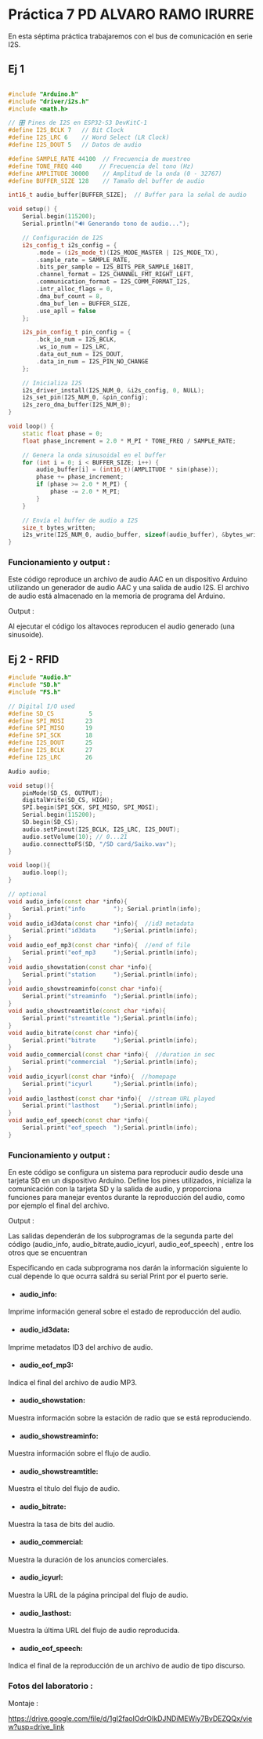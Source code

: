 # Práctica 7 PD ALVARO RAMO IRURRE 

En esta séptima práctica trabajaremos con el bus de comunicación en serie I2S.

## Ej 1

```c++

#include "Arduino.h"
#include "driver/i2s.h"
#include <math.h>

// 🎛 Pines de I2S en ESP32-S3 DevKitC-1
#define I2S_BCLK 7   // Bit Clock
#define I2S_LRC 6    // Word Select (LR Clock)
#define I2S_DOUT 5   // Datos de audio

#define SAMPLE_RATE 44100  // Frecuencia de muestreo
#define TONE_FREQ 440     // Frecuencia del tono (Hz)
#define AMPLITUDE 30000    // Amplitud de la onda (0 - 32767)
#define BUFFER_SIZE 128    // Tamaño del buffer de audio

int16_t audio_buffer[BUFFER_SIZE];  // Buffer para la señal de audio

void setup() {
    Serial.begin(115200);
    Serial.println("🔊 Generando tono de audio...");

    // Configuración de I2S
    i2s_config_t i2s_config = {
        .mode = (i2s_mode_t)(I2S_MODE_MASTER | I2S_MODE_TX),
        .sample_rate = SAMPLE_RATE,
        .bits_per_sample = I2S_BITS_PER_SAMPLE_16BIT,
        .channel_format = I2S_CHANNEL_FMT_RIGHT_LEFT,
        .communication_format = I2S_COMM_FORMAT_I2S,
        .intr_alloc_flags = 0,
        .dma_buf_count = 8,
        .dma_buf_len = BUFFER_SIZE,
        .use_apll = false
    };

    i2s_pin_config_t pin_config = {
        .bck_io_num = I2S_BCLK,
        .ws_io_num = I2S_LRC,
        .data_out_num = I2S_DOUT,
        .data_in_num = I2S_PIN_NO_CHANGE
    };

    // Inicializa I2S
    i2s_driver_install(I2S_NUM_0, &i2s_config, 0, NULL);
    i2s_set_pin(I2S_NUM_0, &pin_config);
    i2s_zero_dma_buffer(I2S_NUM_0);
}

void loop() {
    static float phase = 0;
    float phase_increment = 2.0 * M_PI * TONE_FREQ / SAMPLE_RATE;

    // Genera la onda sinusoidal en el buffer
    for (int i = 0; i < BUFFER_SIZE; i++) {
        audio_buffer[i] = (int16_t)(AMPLITUDE * sin(phase));
        phase += phase_increment;
        if (phase >= 2.0 * M_PI) {
            phase -= 2.0 * M_PI;
        }
    }

    // Envía el buffer de audio a I2S
    size_t bytes_written;
    i2s_write(I2S_NUM_0, audio_buffer, sizeof(audio_buffer), &bytes_written, portMAX_DELAY);
}

```
### Funcionamiento y output :

Este código reproduce un archivo de audio AAC en un dispositivo Arduino utilizando un generador de audio AAC y una salida de audio I2S. 
El archivo de audio está almacenado en la memoria de programa del Arduino.

Output : 

Al ejecutar el código los altavoces reproducen el audio generado (una sinusoide).


## Ej 2 - RFID

```c++
#include "Audio.h"
#include "SD.h"
#include "FS.h"

// Digital I/O used
#define SD_CS          5
#define SPI_MOSI      23
#define SPI_MISO      19
#define SPI_SCK       18
#define I2S_DOUT      25
#define I2S_BCLK      27
#define I2S_LRC       26

Audio audio;

void setup(){
    pinMode(SD_CS, OUTPUT);
    digitalWrite(SD_CS, HIGH);
    SPI.begin(SPI_SCK, SPI_MISO, SPI_MOSI);
    Serial.begin(115200);
    SD.begin(SD_CS);
    audio.setPinout(I2S_BCLK, I2S_LRC, I2S_DOUT);
    audio.setVolume(10); // 0...21
    audio.connecttoFS(SD, "/SD card/Saiko.wav");
}

void loop(){
    audio.loop();
}

// optional
void audio_info(const char *info){
    Serial.print("info        "); Serial.println(info);
}
void audio_id3data(const char *info){  //id3 metadata
    Serial.print("id3data     ");Serial.println(info);
}
void audio_eof_mp3(const char *info){  //end of file
    Serial.print("eof_mp3     ");Serial.println(info);
}
void audio_showstation(const char *info){
    Serial.print("station     ");Serial.println(info);
}
void audio_showstreaminfo(const char *info){
    Serial.print("streaminfo  ");Serial.println(info);
}
void audio_showstreamtitle(const char *info){
    Serial.print("streamtitle ");Serial.println(info);
}
void audio_bitrate(const char *info){
    Serial.print("bitrate     ");Serial.println(info);
}
void audio_commercial(const char *info){  //duration in sec
    Serial.print("commercial  ");Serial.println(info);
}
void audio_icyurl(const char *info){  //homepage
    Serial.print("icyurl      ");Serial.println(info);
}
void audio_lasthost(const char *info){  //stream URL played
    Serial.print("lasthost    ");Serial.println(info);
}
void audio_eof_speech(const char *info){
    Serial.print("eof_speech  ");Serial.println(info);
}
```
### Funcionamiento y output :
En este código se configura un sistema para reproducir audio desde una tarjeta SD en un dispositivo Arduino. 
Define los pines utilizados, inicializa la comunicación con la tarjeta SD y la salida de audio, y proporciona funciones para manejar eventos durante la reproducción del audio, como por ejemplo el final del archivo.

Output : 

Las salidas dependerán de los subprogramas de la segunda parte del código (audio_info, audio_bitrate,audio_icyurl, audio_eof_speech) , entre los otros que se encuentran 

Especificando en cada subprograma nos darán la información siguiente lo cual depende lo que ocurra saldrá su serial Print por el puerto serie.

 - #### audio_info:
Imprime información general sobre el estado de reproducción del audio.

 - #### audio_id3data: 
Imprime metadatos ID3 del archivo de audio.

 - #### audio_eof_mp3: 
Indica el final del archivo de audio MP3.

 - #### audio_showstation:
Muestra información sobre la estación de radio que se está reproduciendo.

 - #### audio_showstreaminfo:
Muestra información sobre el flujo de audio.

 - #### audio_showstreamtitle: 
Muestra el título del flujo de audio.

 - #### audio_bitrate: 
Muestra la tasa de bits del audio.

 - #### audio_commercial: 
Muestra la duración de los anuncios comerciales.

 - #### audio_icyurl: 
Muestra la URL de la página principal del flujo de audio.

 - #### audio_lasthost: 
Muestra la última URL del flujo de audio reproducida.

 - #### audio_eof_speech: 
Indica el final de la reproducción de un archivo de audio de tipo discurso.

### Fotos del laboratorio :

Montaje : 

https://drive.google.com/file/d/1gI2faoIOdrOIkDJNDiMEWiy7BvDEZQQx/view?usp=drive_link
